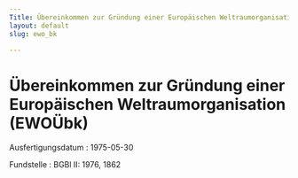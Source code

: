 ```yaml
---
Title: Übereinkommen zur Gründung einer Europäischen Weltraumorganisation
layout: default
slug: ewo_bk

---
```


# Übereinkommen zur Gründung einer Europäischen Weltraumorganisation (EWOÜbk)

Ausfertigungsdatum
:   1975-05-30

Fundstelle
:   BGBl II: 1976, 1862

